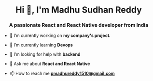 <h1 align="center">Hi 👋, I'm Madhu Sudhan Reddy</h1>
<h3 align="center">A passionate React and React Native developer from India</h3>

- 🔭 I’m currently working on **my company's project.**

- 🌱 I’m currently learning **Devops**

- 🤝 I’m looking for help with **backend**

- 💬 Ask me about **React and React Native**

- 📫 How to reach me **pmadhureddy1510@gmail.com**


